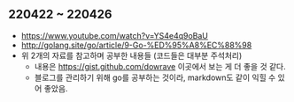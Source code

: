 ## 220422 ~ 220426 
- https://www.youtube.com/watch?v=YS4e4q9oBaU 
- http://golang.site/go/article/9-Go-%ED%95%A8%EC%88%98
- 위 2개의 자료를 참고하며 공부한 내용들 (코드들은 대부분 주석처리)
  - 내용은 https://gist.github.com/dowrave 이곳에서 보는 게 더 좋을 것 같다. 
  - 블로그를 관리하기 위해 go를 공부하는 것이라, markdown도 같이 익힐 수 있어 좋았음.
